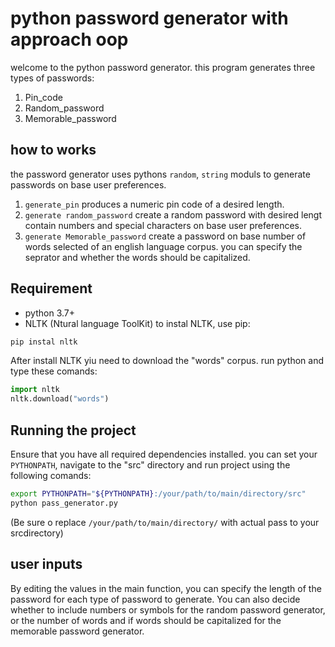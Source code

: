 # python password generator with approach oop
welcome to the python password generator.
this program generates three types of passwords:
 1. Pin_code
 2. Random_password
 3. Memorable_password

## how to works
the password generator uses pythons `random`, `string` moduls to generate passwords on base user preferences.

1. `generate_pin` produces a numeric pin code of a desired length.
2. `generate random_password` create a random password with desired lengt contain numbers and special characters on base user preferences.
3. `generate Memorable_password` create a password on base number of words selected of an english language corpus. you can specify the seprator and whether the words should be capitalized.

## Requirement
- python 3.7+
- NLTK (Ntural language ToolKit)
 to instal NLTK, use pip:
 ```bash
 pip instal nltk
 ```
  After install NLTK yiu need to download the "words" corpus.
 run python and type these comands:
 
 ```python
import nltk
nltk.download("words")
```

## Running the project
Ensure that you have all required dependencies installed.
you can set your `PYTHONPATH`, 
navigate to the "src" directory and run project using the following comands:

```bash
export PYTHONPATH="${PYTHONPATH}:/your/path/to/main/directory/src"
python pass_generator.py
```
(Be sure o replace `/your/path/to/main/directory/` with actual pass to your srcdirectory)


## user inputs
By editing the values in the main function, you can specify the length of the password for each type of password to generate. You can also decide whether to include numbers or symbols for the random password generator, or the number of words and if words should be capitalized for the memorable password generator. 

